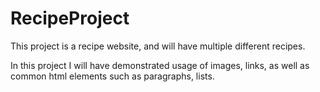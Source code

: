 # RecipeProject
This project is a recipe website, and will have multiple different recipes.

In this project I will have demonstrated usage of images, links, as well as common html elements such as paragraphs, lists.